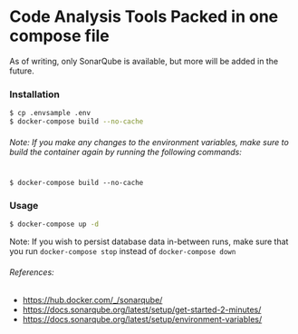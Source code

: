 # Code Analysis Tools Packed in one compose file

As of writing, only SonarQube is available, but more will be added in the future.

### Installation
```sh
$ cp .envsample .env
$ docker-compose build --no-cache
```

###### Note: If you make any changes to the environment variables, make sure to build the container again by running the following commands:
#
```
$ docker-compose build --no-cache
```

### Usage

```sh
$ docker-compose up -d
```

Note: If you wish to persist database data in-between runs, make sure that you run `docker-compose stop` instead of `docker-compose down`

###### References:
- https://hub.docker.com/_/sonarqube/
- https://docs.sonarqube.org/latest/setup/get-started-2-minutes/
- https://docs.sonarqube.org/latest/setup/environment-variables/
